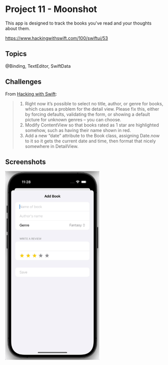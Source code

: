 # Project 11 - Moonshot

This app is designed to track the books you've read and your thoughts about them.

https://www.hackingwithswift.com/100/swiftui/53

## Topics

@Binding, TextEditor, SwiftData

## Challenges
From [Hacking with Swift](https://www.hackingwithswift.com/books/ios-swiftui/bookworm-wrap-up):
>1. Right now it’s possible to select no title, author, or genre for books, which causes a problem for the detail view. Please fix this, either by forcing defaults, validating the form, or showing a default picture for unknown genres – you can choose.
>2. Modify ContentView so that books rated as 1 star are highlighted somehow, such as having their name shown in red.
>3. Add a new “date” attribute to the Book class, assigning Date.now to it so it gets the current date and time, then format that nicely somewhere in DetailView.

## Screenshots
<img src="/Bookworm/Screenshots/Bookworm.gif" width="300"/>
